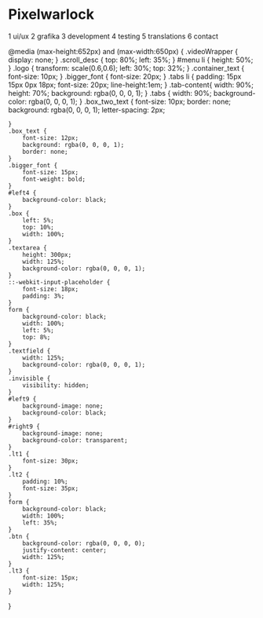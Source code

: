 # Pixelwarlock
1 ui/ux
2 grafika
3 development
4 testing 
5 translations
6 contact












@media  (max-height:652px) and (max-width:650px) {
    .videoWrapper {
        display: none;
    }
    .scroll_desc {
        top: 80%;
        left: 35%;
    }
    #menu li {
        height: 50%;
    }
    .logo {
        transform: scale(0.6,0.6);
        left: 30%;
        top: 32%;
    }
    .container_text {
        font-size: 10px;
    }
    .bigger_font {
        font-size: 20px;
    }
    .tabs li {
        padding: 15px 15px 0px 18px;
        font-size: 20px;
        line-height:1em;
    }
    .tab-content{
        width: 90%;
        height: 70%;
        background: rgba(0, 0, 0, 1);
    }
    .tabs {
        width: 90%;
        background-color: rgba(0, 0, 0, 1);
    }
    .box_two_text {
        font-size: 10px;
        border: none;
        background: rgba(0, 0, 0, 1);
        letter-spacing: 2px;
        
    }
    .box_text {
        font-size: 12px;
        background: rgba(0, 0, 0, 1);
        border: none;
    }
    .bigger_font {
        font-size: 15px;
        font-weight: bold;
    }
    #left4 {
        background-color: black;
    }
    .box {
        left: 5%;
        top: 10%;
        width: 100%;
    }
    .textarea {
        height: 300px;
        width: 125%;
        background-color: rgba(0, 0, 0, 1);
    }
    ::-webkit-input-placeholder {
        font-size: 18px;
        padding: 3%;
    }
    form {
        background-color: black;
        width: 100%;
        left: 5%;
        top: 8%;
    }
    .textfield {
        width: 125%;
        background-color: rgba(0, 0, 0, 1);
    }
    .invisible {
        visibility: hidden;
    }
    #left9 {
        background-image: none;
        background-color: black;
    }
    #right9 {
        background-image: none;
        background-color: transparent;
    }
    .lt1 {
        font-size: 30px;
    }
    .lt2 {
        padding: 10%;
        font-size: 35px;
    }
    form {
        background-color: black;
        width: 100%;
        left: 35%;
    }
    .btn {
        background-color: rgba(0, 0, 0, 0);
        justify-content: center;
        width: 125%;
    }
    .lt3 {
        font-size: 15px;
        width: 125%;
    } 
}





